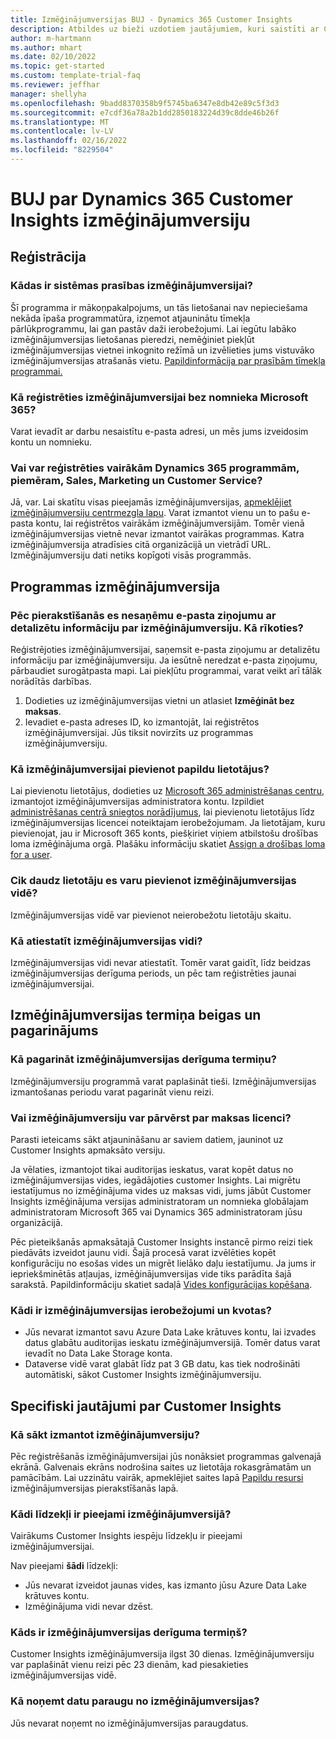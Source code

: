 ```yaml
---
title: Izmēģinājumversijas BUJ - Dynamics 365 Customer Insights
description: Atbildes uz bieži uzdotiem jautājumiem, kuri saistīti ar Customer Insights izmēģinājumversijas iestatīšanu un pārvaldību. Uzziniet, kā novērst platformas un lietotnes specifiskās problēmas.
author: m-hartmann
ms.author: mhart
ms.date: 02/10/2022
ms.topic: get-started
ms.custom: template-trial-faq
ms.reviewer: jeffhar
manager: shellyha
ms.openlocfilehash: 9badd8370358b9f5745ba6347e8db42e89c5f3d3
ms.sourcegitcommit: e7cdf36a78a2b1dd2850183224d39c8dde46b26f
ms.translationtype: MT
ms.contentlocale: lv-LV
ms.lasthandoff: 02/16/2022
ms.locfileid: "8229504"
---
```

# <a name="dynamics-365-customer-insights-trial-faq"></a>BUJ par Dynamics 365 Customer Insights izmēģinājumversiju

## <a name="sign-up"></a>Reģistrācija

### <a name="what-are-the-system-requirements-for-the-trial"></a>Kādas ir sistēmas prasības izmēģinājumversijai?

Šī programma ir mākoņpakalpojums, un tās lietošanai nav nepieciešama nekāda īpaša programmatūra, izņemot atjauninātu tīmekļa pārlūkprogrammu, lai gan pastāv daži ierobežojumi. Lai iegūtu labāko izmēģinājumversijas lietošanas pieredzi, nemēģiniet piekļūt izmēģinājumversijas vietnei inkognito režīmā un izvēlieties jums vistuvāko izmēģinājumversijas atrašanās vietu. [Papildinformācija par prasībām tīmekļa programmai.](/power-platform/admin/web-application-requirements)

### <a name="how-do-i-sign-up-for-the-trial-without-a-microsoft-365-tenant"></a>Kā reģistrēties izmēģinājumversijai bez nomnieka Microsoft 365?

Varat ievadīt ar darbu nesaistītu e-pasta adresi, un mēs jums izveidosim kontu un nomnieku.

### <a name="can-i-sign-up-for-multiple-dynamics-365-apps-such-as-sales-marketing-and-customer-service"></a>Vai var reģistrēties vairākām Dynamics 365 programmām, piemēram, Sales, Marketing un Customer Service?

Jā, var. Lai skatītu visas pieejamās izmēģinājumversijas, [apmeklējiet izmēģinājumversiju centrmezgla lapu](https://dynamics.microsoft.com/dynamics-365-free-trial). Varat izmantot vienu un to pašu e-pasta kontu, lai reģistrētos vairākām izmēģinājumversijām. Tomēr vienā izmēģinājumversijas vietnē nevar izmantot vairākas programmas. Katra izmēģinājumversija atradīsies citā organizācijā un vietrādī URL. Izmēģinājumversiju dati netiks kopīgoti visās programmās.

## <a name="trial-app"></a>Programmas izmēģinājumversija

### <a name="i-didnt-receive-the-trial-details-email-after-signing-up-what-should-i-do"></a>Pēc pierakstīšanās es nesaņēmu e-pasta ziņojumu ar detalizētu informāciju par izmēģinājumversiju. Kā rīkoties?

Reģistrējoties izmēģinājumversijai, saņemsit e-pasta ziņojumu ar detalizētu informāciju par izmēģinājumversiju. Ja iesūtnē neredzat e-pasta ziņojumu, pārbaudiet surogātpasta mapi. Lai piekļūtu programmai, varat veikt arī tālāk norādītās darbības.

1. Dodieties uz izmēģinājumversijas vietni un atlasiet **Izmēģināt bez maksas**.
1. Ievadiet e-pasta adreses ID, ko izmantojāt, lai reģistrētos izmēģinājumversijai. Jūs tiksit novirzīts uz programmas izmēģinājumversiju.

### <a name="how-do-i-add-more-users-to-a-trial"></a>Kā izmēģinājumversijai pievienot papildu lietotājus?

Lai pievienotu lietotājus, dodieties uz [Microsoft 365 administrēšanas centru](https://admin.microsoft.com), izmantojot izmēģinājumversijas administratora kontu. Izpildiet [administrēšanas centrā sniegtos norādījumus](/microsoft-365/admin/add-users/add-users), lai pievienotu lietotājus līdz izmēģinājumversijas licencei noteiktajam ierobežojumam. Ja lietotājam, kuru pievienojat, jau ir Microsoft 365 konts, piešķiriet viņiem atbilstošu drošības loma izmēģinājuma orgā. Plašāku informāciju skatiet [Assign a drošības loma for a user](/power-platform/admin/create-users-assign-online-security-roles#assign-a-security-role-to-a-user).

### <a name="how-many-users-can-i-add-to-my-trial-environment"></a>Cik daudz lietotāju es varu pievienot izmēģinājumversijas vidē?

Izmēģinājumversijas vidē var pievienot neierobežotu lietotāju skaitu.

### <a name="how-do-i-reset-the-trial-environment"></a>Kā atiestatīt izmēģinājumversijas vidi?

Izmēģinājumversijas vidi nevar atiestatīt. Tomēr varat gaidīt, līdz beidzas izmēģinājumversijas derīguma periods, un pēc tam reģistrēties jaunai izmēģinājumversijai.

## <a name="trial-expiration-and-extension"></a>Izmēģinājumversijas termiņa beigas un pagarinājums

### <a name="how-do-i-extend-the-trial"></a>Kā pagarināt izmēģinājumversijas derīguma termiņu?

Izmēģinājumversiju programmā varat paplašināt tieši. Izmēģinājumversijas izmantošanas periodu varat pagarināt vienu reizi.

### <a name="can-i-convert-the-trial-to-a-paid-license"></a>Vai izmēģinājumversiju var pārvērst par maksas licenci?

Parasti ieteicams sākt atjaunināšanu ar saviem datiem, jauninot uz Customer Insights apmaksāto versiju. 

Ja vēlaties, izmantojot tikai auditorijas ieskatus, varat kopēt datus no izmēģinājumversijas vides, iegādājoties customer Insights. Lai migrētu iestatījumus no izmēģinājuma vides uz maksas vidi, jums jābūt Customer Insights izmēģinājuma versijas administratoram un nomnieka globālajam administratoram Microsoft 365 vai Dynamics 365 administratoram jūsu organizācijā. 

Pēc pieteikšanās apmaksātajā Customer Insights instancē pirmo reizi tiek piedāvāts izveidot jaunu vidi. Šajā procesā varat izvēlēties kopēt konfigurāciju no esošas vides un migrēt lielāko daļu iestatījumu. Ja jums ir iepriekšminētās atļaujas, izmēģinājumversijas vide tiks parādīta šajā sarakstā. Papildinformāciju skatiet sadaļā [Vides konfigurācijas kopēšana](audience-insights/manage-environments.md#copy-the-environment-configuration).

### <a name="what-are-the-trial-limits-and-quotas"></a>Kādi ir izmēģinājumversijas ierobežojumi un kvotas?

- Jūs nevarat izmantot savu Azure Data Lake krātuves kontu, lai izvades datus glabātu auditorijas ieskatu izmēģinājumversijā. Tomēr datus varat ievadīt no Data Lake Storage konta.
- Dataverse vidē varat glabāt līdz pat 3 GB datu, kas tiek nodrošināti automātiski, sākot Customer Insights izmēģinājumversiju.

## <a name="customer-insights-specific-questions"></a>Specifiski jautājumi par Customer Insights

### <a name="how-do-i-start-using-the-trial"></a>Kā sākt izmantot izmēģinājumversiju?

Pēc reģistrēšanās izmēģinājumversijai jūs nonāksiet programmas galvenajā ekrānā. Galvenais ekrāns nodrošina saites uz lietotāja rokasgrāmatām un pamācībām. Lai uzzinātu vairāk, apmeklējiet saites lapā [Papildu resursi](trial-signup.md#additional-resources) izmēģinājumversijas pierakstīšanās lapā.

### <a name="what-features-are-available-in-the-trial"></a>Kādi līdzekļi ir pieejami izmēģinājumversijā?

Vairākums Customer Insights iespēju līdzekļu ir pieejami izmēģinājumversijai.

Nav pieejami **šādi** līdzekļi: 
- Jūs nevarat izveidot jaunas vides, kas izmanto jūsu Azure Data Lake krātuves kontu.
- Izmēģinājuma vidi nevar dzēst. 

### <a name="how-long-does-the-trial-last"></a>Kāds ir izmēģinājumversijas derīguma termiņš?

Customer Insights izmēģinājumversija ilgst 30 dienas. Izmēģinājumversiju var paplašināt vienu reizi pēc 23 dienām, kad piesakieties izmēģinājumversijas vidē.

### <a name="how-do-i-remove-sample-data-from-the-trial"></a>Kā noņemt datu paraugu no izmēģinājumversijas?

Jūs nevarat noņemt no izmēģinājumversijas paraugdatus.

